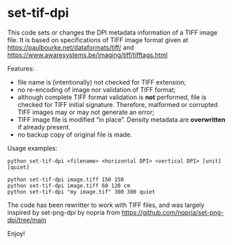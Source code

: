 # set-tif-dpi
This code sets or changes the DPI metadata information of a TIFF image file. It is based on specifications of TIFF image format given at https://paulbourke.net/dataformats/tiff/ and https://www.awaresystems.be/imaging/tiff/tifftags.html

Features:
- file name is (intentionally) not checked for TIFF extension;
- no re-encoding of image nor validation of TIFF format;
- although complete TIFF format validation is **not** performed, file is checked for TIFF initial signature. Therefore, malformed or corrupted TIFF images may or may not generate an error;
- TIFF image file is modified “in place”. Density metadata are **overwritten** if already present.
- no backup copy of original file is made.

Usage examples:

````
python set-tif-dpi <filename> <horizontal DPI> <vertical DPI> [unit] [quiet]

python set-tif-dpi image.tiff 150 150
python set-tif-dpi image.tiff 60 120 cm
python set-tif-dpi "my image.tif" 300 300 quiet
````

The code has been rewritter to work with TIFF files, and was largely inspired by set-png-dpi by nopria from https://github.com/nopria/set-png-dpi/tree/main

Enjoy!

